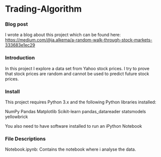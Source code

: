 # Trading-Algorithm

### Blog post
I wrote a blog about this project which can be found here: https://medium.com/@ja.alkema/a-random-walk-through-stock-markets-333683e1ec29

### Introduction
In this project I explore a data set from Yahoo stock prices. I try to prove that stock prices are random and cannot be used to predict future stock prices.

### Install
This project requires Python 3.x and the following Python libraries installed:

NumPy
Pandas
Matplotlib
Scikit-learn
pandas_datareader
statsmodels
yellowbrick

You also need to have software installed to run an iPython Notebook

### File Descriptions
Notebook.ipynb: Contains the notebook where i analyse the data.




